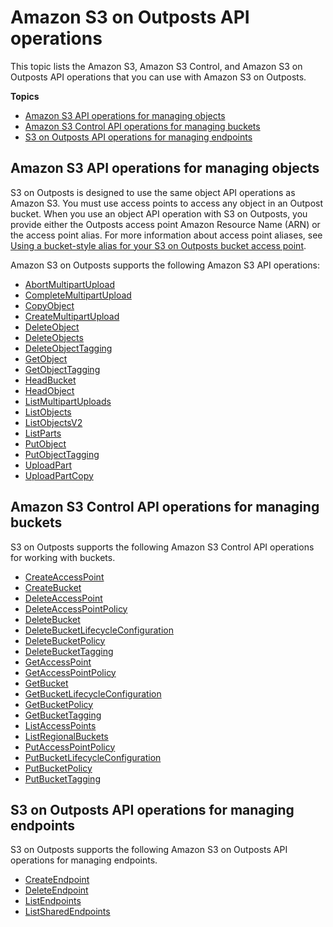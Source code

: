 # Amazon S3 on Outposts API operations<a name="S3OutpostsAPI"></a>

This topic lists the Amazon S3, Amazon S3 Control, and Amazon S3 on Outposts API operations that you can use with Amazon S3 on Outposts\.

**Topics**
+ [Amazon S3 API operations for managing objects](#S3OutpostsAPIsObject)
+ [Amazon S3 Control API operations for managing buckets](#S3OutpostsAPIsBucket)
+ [S3 on Outposts API operations for managing endpoints](#S3OutpostsAPIs)

## Amazon S3 API operations for managing objects<a name="S3OutpostsAPIsObject"></a>

S3 on Outposts is designed to use the same object API operations as Amazon S3\. You must use access points to access any object in an Outpost bucket\. When you use an object API operation with S3 on Outposts, you provide either the Outposts access point Amazon Resource Name \(ARN\) or the access point alias\. For more information about access point aliases, see [Using a bucket\-style alias for your S3 on Outposts bucket access point](s3-outposts-access-points-alias.md)\.

Amazon S3 on Outposts supports the following Amazon S3 API operations:
+ [AbortMultipartUpload](https://docs.aws.amazon.com/AmazonS3/latest/API/API_AbortMultipartUpload.html)
+ [CompleteMultipartUpload](https://docs.aws.amazon.com/AmazonS3/latest/API/API_CompleteMultipartUpload.html)
+ [CopyObject](https://docs.aws.amazon.com/AmazonS3/latest/API/API_CopyObject.html)
+ [CreateMultipartUpload](https://docs.aws.amazon.com/AmazonS3/latest/API/API_CreateMultipartUpload.html)
+ [DeleteObject](https://docs.aws.amazon.com/AmazonS3/latest/API/API_DeleteObject.html)
+ [DeleteObjects](https://docs.aws.amazon.com/AmazonS3/latest/API/API_DeleteObjects.html)
+ [DeleteObjectTagging](https://docs.aws.amazon.com/AmazonS3/latest/API/API_DeleteObjectTagging.html)
+ [GetObject](https://docs.aws.amazon.com/AmazonS3/latest/API/API_GetObject.html)
+ [GetObjectTagging](https://docs.aws.amazon.com/AmazonS3/latest/API/API_GetObjectTagging.html)
+ [HeadBucket](https://docs.aws.amazon.com/AmazonS3/latest/API/API_HeadBucket.html)
+ [HeadObject](https://docs.aws.amazon.com/AmazonS3/latest/API/API_HeadObject.html)
+ [ListMultipartUploads](https://docs.aws.amazon.com/AmazonS3/latest/API/API_ListMultipartUploads.html)
+ [ListObjects](https://docs.aws.amazon.com/AmazonS3/latest/API/API_ListObjects.html)
+ [ListObjectsV2](https://docs.aws.amazon.com/AmazonS3/latest/API/API_ListObjectsV2.html)
+ [ListParts](https://docs.aws.amazon.com/AmazonS3/latest/API/API_ListParts.html)
+ [PutObject](https://docs.aws.amazon.com/AmazonS3/latest/API/API_PutObject.html)
+ [PutObjectTagging](https://docs.aws.amazon.com/AmazonS3/latest/API/API_PutObjectTagging.html)
+ [UploadPart](https://docs.aws.amazon.com/AmazonS3/latest/API/API_UploadPart.html)
+ [UploadPartCopy](https://docs.aws.amazon.com/AmazonS3/latest/API/API_UploadPartCopy.html)

## Amazon S3 Control API operations for managing buckets<a name="S3OutpostsAPIsBucket"></a>

S3 on Outposts supports the following Amazon S3 Control API operations for working with buckets\.
+ [CreateAccessPoint](https://docs.aws.amazon.com/AmazonS3/latest/API/API_control_CreateAccessPoint.html)
+ [CreateBucket](https://docs.aws.amazon.com/AmazonS3/latest/API/API_control_CreateBucket.html)
+ [DeleteAccessPoint](https://docs.aws.amazon.com/AmazonS3/latest/API/API_control_DeleteAccessPoint.html)
+ [DeleteAccessPointPolicy](https://docs.aws.amazon.com/AmazonS3/latest/API/API_control_DeleteAccessPointPolicy.html)
+ [DeleteBucket](https://docs.aws.amazon.com/AmazonS3/latest/API/API_control_DeleteBucket.html)
+ [DeleteBucketLifecycleConfiguration](https://docs.aws.amazon.com/AmazonS3/latest/API/API_control_DeleteBucketLifecycleConfiguration.html)
+ [DeleteBucketPolicy](https://docs.aws.amazon.com/AmazonS3/latest/API/API_control_DeleteBucketPolicy.html)
+ [DeleteBucketTagging](https://docs.aws.amazon.com/AmazonS3/latest/API/API_control_DeleteBucketTagging.html)
+ [GetAccessPoint](https://docs.aws.amazon.com/AmazonS3/latest/API/API_control_GetAccessPoint.html)
+ [GetAccessPointPolicy](https://docs.aws.amazon.com/AmazonS3/latest/API/API_control_GetAccessPointPolicy.html)
+ [GetBucket](https://docs.aws.amazon.com/AmazonS3/latest/API/API_control_GetBucket.html)
+ [GetBucketLifecycleConfiguration](https://docs.aws.amazon.com/AmazonS3/latest/API/API_control_GetBucketLifecycleConfiguration.html)
+ [GetBucketPolicy](https://docs.aws.amazon.com/AmazonS3/latest/API/API_control_GetBucketPolicy.html)
+ [GetBucketTagging](https://docs.aws.amazon.com/AmazonS3/latest/API/API_control_GetBucketTagging.html)
+ [ListAccessPoints](https://docs.aws.amazon.com/AmazonS3/latest/API/API_control_ListAccessPoints.html)
+ [ListRegionalBuckets](https://docs.aws.amazon.com/AmazonS3/latest/API/API_control_ListRegionalBuckets.html)
+ [PutAccessPointPolicy](https://docs.aws.amazon.com/AmazonS3/latest/API/API_control_PutAccessPointPolicy.html)
+ [PutBucketLifecycleConfiguration](https://docs.aws.amazon.com/AmazonS3/latest/API/API_control_PutBucketLifecycleConfiguration.html)
+ [PutBucketPolicy](https://docs.aws.amazon.com/AmazonS3/latest/API/API_control_PutBucketPolicy.html)
+ [PutBucketTagging](https://docs.aws.amazon.com/AmazonS3/latest/API/API_control_PutBucketTagging.html)

## S3 on Outposts API operations for managing endpoints<a name="S3OutpostsAPIs"></a>

S3 on Outposts supports the following Amazon S3 on Outposts API operations for managing endpoints\.
+ [CreateEndpoint](https://docs.aws.amazon.com/AmazonS3/latest/API/API_s3outposts_CreateEndpoint.html)
+ [DeleteEndpoint](https://docs.aws.amazon.com/AmazonS3/latest/API/API_s3outposts_DeleteEndpoint.html)
+ [ListEndpoints](https://docs.aws.amazon.com/AmazonS3/latest/API/API_s3outposts_ListEndpoints.html)
+ [ListSharedEndpoints](https://docs.aws.amazon.com/AmazonS3/latest/API/API_s3outposts_ListSharedEndpoints.html)